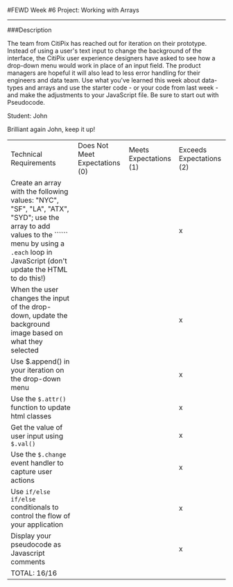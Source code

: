 #FEWD Week #6 Project: Working with Arrays

---


###Description


The team from CitiPix has reached out for iteration on their prototype.  Instead of using a user's text input to change the background of the interface, the CitiPix user experience designers have asked to see how a drop-down menu would work in place of an input field.  The product managers are hopeful it will also lead to less error handling for their engineers and data team.  Use what you've learned this week about data-types and arrays and use the starter code - or your code from last week - and make the adjustments to your JavaScript file. Be sure to start out with Pseudocode.

Student: John

Brilliant again John, keep it up!


|                                                                                                                                                                                                        |                                |                        |                          |
|--------------------------------------------------------------------------------------------------------------------------------------------------------------------------------------------------------|--------------------------------|------------------------|--------------------------|
| Technical Requirements                                                                                                                                                                                 | Does Not Meet Expectations (0) | Meets Expectations (1) | Exceeds Expectations (2) |
| Create an array with the following values: "NYC", "SF", "LA", "ATX", "SYD"; use the array to add values to the `````` menu by using a ```.each``` loop in JavaScript (don't update the HTML to do this!) |                                |                        |        x                  |
| When the user changes the input of the drop-down, update the background image based on what they selected                                                                                              |                                |                        |          x                |
| Use $.append() in your iteration on the drop-down menu                                                                                                                                                 |                                |                        |          x                |
| Use the ```$.attr()``` function to update html classes                                                                                                                                                 |                                |                        |          x                |
| Get the value of user input using ```$.val()```                                                                                                                                                        |                                |                        |          x                |
| Use the ```$.change``` event handler to capture user actions                                                                                                                                           |                                |                        |           x               |
| Use ```if/else if/else ``` conditionals to control the flow of your application                                                                                                                        |                                |                        |           x               |
| Display your pseudocode as Javascript comments                                                                                                                                                         |                                |                        |           x               |
| TOTAL: 16/16                                                                                                                                                                                       |                                |                        |                          |
